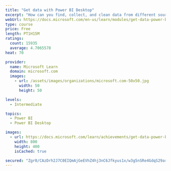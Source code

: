 ```yaml
---
title: "Get data with Power BI Desktop"
excerpt: "How can you find, collect, and clean data from different sources? Power BI is a tool for making sense of your data. You will learn tricks to make data-gathering easier."
webUrl: https://docs.microsoft.com/en-us/learn/modules/get-data-power-bi/
type: course
price: Free
length: PT1H15M
ratings:
  count: 15935
  average: 4.7065578
heat: 70

provider:
  name: Microsoft Learn
  domain: microsoft.com
  images:
    - url: /assets/images/organizations/microsoft.com-50x50.jpg
      width: 50
      height: 50

levels:
  - Intermediate

topics:
  - Power BI
  - Power BI Desktop

images:
  - url: https://docs.microsoft.com/learn/achievements/get-data-power-bi-desktop-social.png
    width: 800
    height: 400
    isCached: true

secured: "Zgr0/CAzDrh2J7C0EIQmAjGeEVhZ4hj3nC6Jfkyus1x/w3g5nSRe4GdqS29ariGAFZKiiB3/lCv+iU4a+DzCfKCx4GcPQx9zq/bc1Foz5GjlHMKezAy+oAKNWAfPLZ2fSFU3YZuWUTpZuW326biFwdVA76YCdo22i8gYbccf8EHxHd1M/CU0U+DQKUJq0mMLlmGnflblOhRJuvRXzn2hYRx/Z7u0MjBcV2394nogX0vVpvmHDRdmY9FvzvwLj+fNXkrov5tJdg8X/vJRrMs/y/pP7qv4+lYNrGOSbDda+eGPU5ICZfbcJqH+XXnSdUKEVgKYT0lRpyaamv0d8TfZerlryr8fUTnJRFBeAS1cICRECGFYEdFt+EF4nJ3biDnILrYCOCTrVdXwN3Dq8a9cUgp8J8TqEvw1MvwLee/vTPL2fUHVoN4F7uNZ/QEgpSBO;HuYpFqZrC6i6uEN73INhvQ=="
---
```


